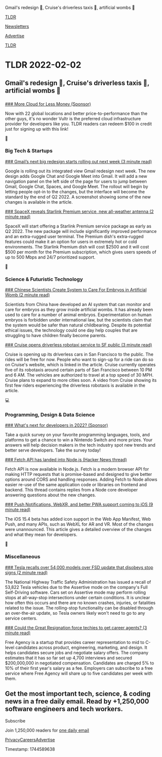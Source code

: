 Gmail's redesign 🎨, Cruise's driverless taxis 🚕, artificial wombs 👶

[TLDR](/)

[Newsletters](/newsletters)

[Advertise](https://advertise.tldr.tech/)

[TLDR](/)

# TLDR 2022-02-02

## Gmail's redesign 🎨, Cruise's driverless taxis 🚕, artificial wombs 👶

### 

[### More Cloud for Less Money (Sponsor)](https://vultr.com/promo/try100?promo=100fly14&utm_source=tldr&utm_medium=email&utm_campaign=q122)

Now with 22 global locations and better price-to-performance than the other guys, it's no wonder Vultr is the preferred cloud infrastructure provider for developers like you. TLDR readers can redeem $100 in credit just for signing up with this link!

📱

### Big Tech & Startups

[### Gmail’s next big redesign starts rolling out next week (3 minute read)](https://arstechnica.com/gadgets/2022/02/gmails-next-big-redesign-starts-rolling-out-next-week/?utm_source=tldrnewsletter)

Google is rolling out its integrated view Gmail redesign next week. The new design adds Google Chat and Google Meet into Gmail. It will add a new navigation panel on the left side of the page for users to jump between Gmail, Google Chat, Spaces, and Google Meet. The rollout will begin by letting people opt-in to the changes, but the interface will become the standard by the end of Q2 2022. A screenshot showing some of the new changes is available in the article.

[### SpaceX reveals Starlink Premium service, new all-weather antenna (2 minute read)](https://www.teslarati.com/spacex-starlink-premium-all-weather-dish/?utm_source=tldrnewsletter)

SpaceX will start offering a Starlink Premium service package as early as Q2 2022. The new package will include significantly improved performance and an extra-rugged user terminal. The Premium dish's extra-rugged features could make it an option for users in extremely hot or cold environments. The Starlink Premium dish will cost $2500 and it will cost $500 per month for the Premium subscription, which gives users speeds of up to 500 Mbps and 24/7 prioritized support.

🚀

### Science & Futuristic Technology

[### Chinese Scientists Create System to Care For Embryos in Artificial Womb (2 minute read)](https://futurism.com/neoscope/chinese-artificial-womb-robot-nanny?utm_source=tldrnewsletter)

Scientists from China have developed an AI system that can monitor and care for embryos as they grow inside artificial wombs. It has already been used to care for a number of animal embryos. Experimentation on human embryos is forbidden under international law, but the scientists claim that the system would be safer than natural childbearing. Despite its potential ethical issues, the technology could one day help couples that are struggling to have children finally become parents.

[### Cruise opens driverless robotaxi service to SF public (3 minute read)](https://www.therobotreport.com/cruise-opens-driverless-robotaxi-service-sf-public/?utm_source=tldrnewsletter)

Cruise is opening up its driverless cars in San Francisco to the public. The rides will be free for now. People who want to sign-up for a ride can do so on Cruise's website, which is linked in the article. Cruise currently operates five of its robotaxis around certain parts of San Francisco between 10 PM and 6 AM. The vehicles are authorized to travel at a top speed of 30 MPH. Cruise plans to expand to more cities soon. A video from Cruise showing its first few riders experiencing the driverless robotaxis is available in the article.

💻

### Programming, Design & Data Science

[### What's next for developers in 2022? (Sponsor)](https://www.developereconomics.net/?member_id=tldr)

Take a quick survey on your favorite programming languages, tools, and platforms to get a chance to win a Nintendo Switch and more prizes. Your answers will help decision makers in the tech industry spot new trends and better serve developers. Take the survey today!

[### Fetch API has landed into Node.js (Hacker News thread)](https://news.ycombinator.com/item?id=30161626)

Fetch API is now available in Node.js. Fetch is a modern browser API for making HTTP requests that is promise-based and designed to give better options around CORS and handling responses. Adding Fetch to Node allows easier re-use of the same application code or libraries on frontend and backend. This thread contains replies from a Node core developer answering questions about the new changes.

[### Push Notifications, WebXR, and better PWA support coming to iOS (9 minute read)](https://firt.dev/ios-15.4b#web-push-notifications-on-ios%ef%bc%8dwith-a-catch)

The iOS 15.4 beta has added icon support in the Web App Manifest, Web Push, and many APIs, such as WebXL for AR and VR. Most of the changes were unannounced. This article gives a detailed overview of the changes and what they mean for developers.

🎁

### Miscellaneous

[### Tesla recalls over 54,000 models over FSD update that disobeys stop signs (2 minute read)](https://www.cnet.com/roadshow/news/tesla-recalls-over-54000-models-over-fsd-update-that-disobeys-stop-signs/?utm_source=tldrnewsletter)

The National Highway Traffic Safety Administration has issued a recall of 53,822 Tesla vehicles due to the Assertive mode on the company's Full Self-Driving software. Cars set on Assertive mode may perform rolling stops at all-way-stop intersections under certain conditions. It is unclear how often this occurs and there are no known crashes, injuries, or fatalities related to the issue. The rolling-stop functionality can be disabled through an over-the-air update, so Tesla owners likely won't need to go to any service centers.

[### Could the Great Resignation force techies to get career agents? (3 minute read)](https://techcrunch.com/2022/02/01/free-agent-series-a/?utm_source=tldrnewsletter)

Free Agency is a startup that provides career representation to mid to C-level candidates across product, engineering, marketing, and design. It helps candidates secure jobs and negotiate salary offers. The company estimates that it has so far set up 4,700 interviews and secured $200,000,000 in negotiated compensation. Candidates are charged 5% to 10% of their first year's salary as a fee. Employers can subscribe to a free service where Free Agency will share up to five candidates per week with them.

## Get the most important tech, science, & coding news in a free daily email. Read by +1,250,000 software engineers and tech workers.

Subscribe

Join 1,250,000 readers for [one daily email](/api/latest/tech)

[Privacy](/privacy)[Careers](https://jobs.ashbyhq.com/tldr.tech)[Advertise](/tech/advertise)

Timestamp: 1744589638